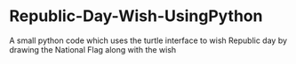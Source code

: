 # Republic-Day-Wish-UsingPython
A small python code which uses the turtle interface to wish Republic day by drawing the National Flag along with the wish
